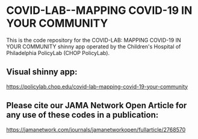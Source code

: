 # COVID-LAB--MAPPING COVID-19 IN YOUR COMMUNITY
 This is the code repository for the COVID-LAB: MAPPING COVID-19 IN YOUR COMMUNITY shinny app operated by the Children's Hospital of Philadelphia PolicyLab (CHOP PolicyLab).
 
## Visual shinny app:
 https://policylab.chop.edu/covid-lab-mapping-covid-19-your-community
 
## Please cite our JAMA Network Open Article for any use of these codes in a publication:
https://jamanetwork.com/journals/jamanetworkopen/fullarticle/2768570

## 
